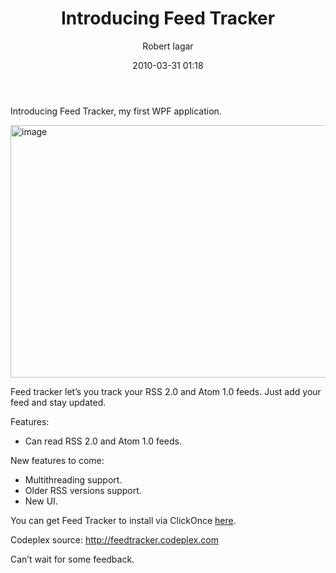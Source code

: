 ﻿---
layout: post
title: Introducing Feed Tracker
date: 2010-03-31 01:18
author: "Robert Iagar"
comments: true
tags: [Work in progress, WPF]
---
<p>Introducing Feed Tracker, my first WPF application.</p>  <p><a href="http://robertiagar.files.wordpress.com/2010/03/image7.png" target="_blank"><img title="image" border="0" alt="image" src="http://robertiagar.files.wordpress.com/2010/03/image_thumb7.png" width="804" height="404" /></a> </p>  <p>Feed tracker let’s you track your RSS 2.0 and Atom 1.0 feeds. Just add your feed and stay updated.</p>  <p>Features:</p>  <ul>   <li>Can read RSS 2.0 and Atom 1.0 feeds. </li> </ul>  <p>New features to come:</p>  <ul>   <li>Multithreading support.</li>    <li>Older RSS versions support.</li>    <li>New UI.</li> </ul>  <p>You can get Feed Tracker to install via ClickOnce <a href="http://www.xbladegraphix.co.cc/FeedTracker/">here</a>.</p>  <p>Codeplex source: <a href="http://feedtracker.codeplex.com">http://feedtracker.codeplex.com</a> </p>  <p>Can’t wait for some feedback.</p>
